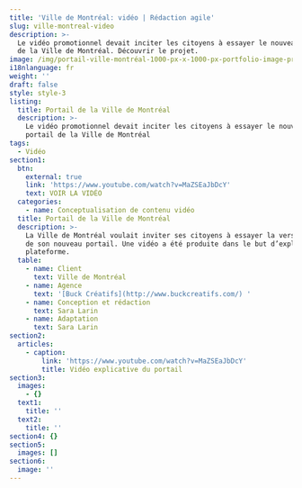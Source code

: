 ```yaml
---
title: 'Ville de Montréal: vidéo | Rédaction agile'
slug: ville-montreal-video
description: >-
  Le vidéo promotionnel devait inciter les citoyens à essayer le nouveau portail
  de la Ville de Montréal. Découvrir le projet. 
image: /img/portail-ville-montréal-1000-px-x-1000-px-portfolio-image-principale.png
i18nlanguage: fr
weight: ''
draft: false
style: style-3
listing:
  title: Portail de la Ville de Montréal
  description: >-
    Le vidéo promotionnel devait inciter les citoyens à essayer le nouveau
    portail de la Ville de Montréal
tags:
  - Vidéo
section1:
  btn:
    external: true
    link: 'https://www.youtube.com/watch?v=MaZSEaJbDcY'
    text: VOIR LA VIDÉO
  categories:
    - name: Conceptualisation de contenu vidéo
  title: Portail de la Ville de Montréal
  description: >-
    La Ville de Montréal voulait inviter ses citoyens à essayer la version beta
    de son nouveau portail. Une vidéo a été produite dans le but d’expliquer la
    plateforme. 
  table:
    - name: Client
      text: Ville de Montréal
    - name: Agence
      text: '[Buck Créatifs](http://www.buckcreatifs.com/) '
    - name: Conception et rédaction
      text: Sara Larin
    - name: Adaptation
      text: Sara Larin
section2:
  articles:
    - caption:
        link: 'https://www.youtube.com/watch?v=MaZSEaJbDcY'
        title: Vidéo explicative du portail
section3:
  images:
    - {}
  text1:
    title: ''
  text2:
    title: ''
section4: {}
section5:
  images: []
section6:
  image: ''
---
```


